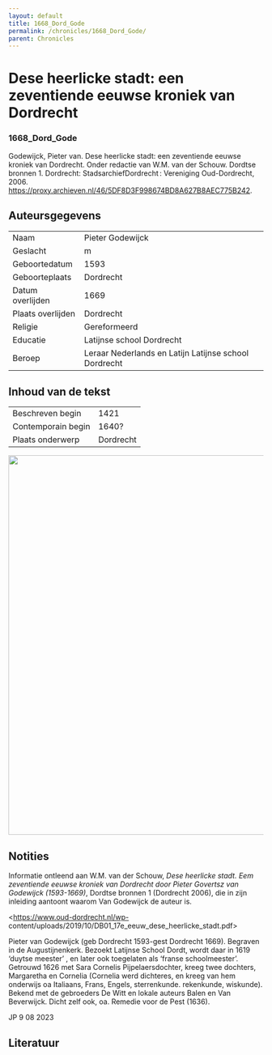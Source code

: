 ```yaml
---
layout: default
title: 1668_Dord_Gode
permalink: /chronicles/1668_Dord_Gode/
parent: Chronicles
--- 
```



# Dese heerlicke stadt: een zeventiende eeuwse kroniek van Dordrecht 

### 1668_Dord_Gode 

Godewijck, Pieter van. Dese heerlicke stadt: een zeventiende eeuwse kroniek van Dordrecht. Onder redactie van W.M. van der Schouw. Dordtse bronnen 1. Dordrecht: StadsarchiefDordrecht : Vereniging Oud-Dordrecht, 2006. https://proxy.archieven.nl/46/5DF8D3F998674BD8A627B8AEC775B242. 

## Auteursgegevens 

| | | 
| --------------- | --------------- | 
| Naam | Pieter Godewijck | 
| Geslacht | m | 
| Geboortedatum | 1593 | 
| Geboorteplaats | Dordrecht | 
| Datum overlijden | 1669 | 
| Plaats overlijden | Dordrecht | 
| Religie | Gereformeerd | 
| Educatie | Latijnse school Dordrecht | 
| Beroep | Leraar Nederlands en Latijn Latijnse school Dordrecht | 

## Inhoud van de tekst 

| | | 
| --------------- | --------------- | 
| Beschreven begin | 1421 | 
| Contemporain begin | 1640?  | 
| Plaats onderwerp | Dordrecht | 

[<img src="..\..\barplots_chronicles\1668_Dord_Gode.jpg" width="750"/>](..\..\barplots_chronicles\1668_Dord_Gode.jpg) 

## Notities 

Informatie ontleend aan W.M. van der Schouw, _Dese heerlicke stadt. Eem
zeventiende eeuwse kroniek van Dordrecht  door Pieter Govertsz van Godewijck
(1593-1669)_, Dordtse bronnen 1 (Dordrecht 2006), die in zijn inleiding
aantoont waarom Van Godewijck de auteur is.

<https://www.oud-dordrecht.nl/wp-
content/uploads/2019/10/DB01_17e_eeuw_dese_heerlicke_stadt.pdf>

Pieter van Godewijck (geb Dordrecht 1593-gest Dordrecht 1669). Begraven in de
Augustijnenkerk. Bezoekt Latijnse School Dordt, wordt daar in 1619 ‘duytse
meester’ , en later ook toegelaten als ‘franse schoolmeester’. Getrouwd 1626
met Sara Cornelis Pijpelaersdochter, kreeg twee dochters, Margaretha en
Cornelia (Cornelia werd dichteres, en kreeg van hem onderwijs oa Italiaans,
Frans, Engels, sterrenkunde. rekenkunde, wiskunde). Bekend met de gebroeders
De Witt en lokale auteurs Balen en Van Beverwijck. Dicht zelf ook, oa. Remedie
voor de Pest (1636).

JP 9 08 2023



## Literatuur 


